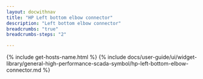 ```yaml
---
layout: docwithnav
title: "HP Left bottom elbow connector"
description: "Left bottom elbow connector"
breadcrumbs: "true"
breadcrumbs-steps: "2"

---
```

{% include get-hosts-name.html %}
{% include docs/user-guide/ui/widget-library/general-high-performance-scada-symbol/hp-left-bottom-elbow-connector.md %}
